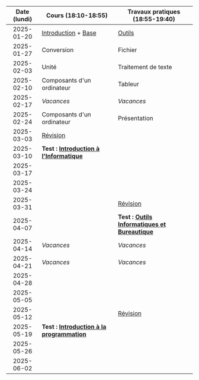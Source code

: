 | Date (lundi) | Cours (18:10-18:55)                                         | Travaux pratiques (18:55-19:40)                                 |
| :----------: | ----------------------------------------------------------- | --------------------------------------------------------------- |
|  2025-01-20  | [Introduction](/docs/2c/intro) + [Base](/docs/2c/info/base) | [Outils](/docs/2c/bure/outils)                                  |
|  2025-01-27  | Conversion                                                  | Fichier                                                         |
|  2025-02-03  | Unité                                                       | Traitement de texte                                             |
|  2025-02-10  | Composants d'un ordinateur                                  | Tableur                                                         |
|  2025-02-17  | _Vacances_                                                  | _Vacances_                                                      |
|  2025-02-24  | Composants d'un ordinateur                                  | Présentation                                                    |
|  2025-03-03  | [Révision](/docs/2c/info/revision)                          |                                                                 |
|  2025-03-10  | **Test : [Introduction à l'Informatique](/docs/2c/info)**   |                                                                 |
|  2025-03-17  |                                                             |                                                                 |
|  2025-03-24  |                                                             |                                                                 |
|  2025-03-31  |                                                             | [Révision](/docs/2c/bure/revision)                              |
|  2025-04-07  |                                                             | **Test : [Outils Informatiques et Bureautique](/docs/2c/bure)** |
|  2025-04-14  | _Vacances_                                                  | _Vacances_                                                      |
|  2025-04-21  | _Vacances_                                                  | _Vacances_                                                      |
|  2025-04-28  |                                                             |                                                                 |
|  2025-05-05  |                                                             |                                                                 |
|  2025-05-12  |                                                             | [Révision](/docs/2c/prog/revision)                              |
|  2025-05-19  | **Test : [Introduction à la programmation](/docs/2c/prog)** |                                                                 |
|  2025-05-26  |                                                             |                                                                 |
|  2025-06-02  |                                                             |                                                                 |
